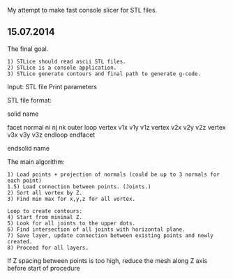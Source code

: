 My attempt to make fast console slicer for STL files.

15.07.2014
----------

The final goal.

	1) STLice should read ascii STL files.
	2) STLice is a console application.
	3) STLice generate contours and final path to generate g-code.


Input: 
	STL file
	Print parameters


STL file format:

solid name

facet normal ni nj nk
    outer loop
        vertex v1x v1y v1z
        vertex v2x v2y v2z
        vertex v3x v3y v3z
    endloop
endfacet

endsolid name

The main algorithm:

	1) Load points + projection of normals (could be up to 3 normals for each point)
	1.5) Load connection between points. (Joints.)
	2) Sort all vortex by Z.
	3) Find min max for x,y,z for all vortex.
	
	Loop to create contours:
	4) Start from minimal Z.
	5) Look for all joints to the upper dots.
	6) Find intersection of all joints with horizontal plane.
	7) Save layer, update connection between existing points and newly created.
	8) Proceed for all layers.

If Z spacing between points is too high, reduce the mesh along Z axis before start of procedure
